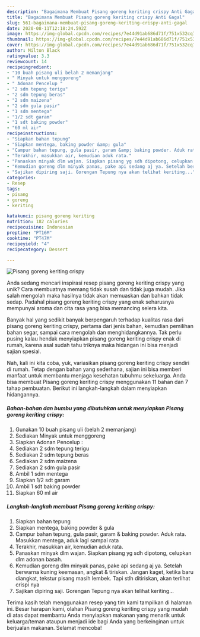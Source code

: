 ```yaml
---
description: "Bagaimana Membuat Pisang goreng keriting crispy Anti Gagal"
title: "Bagaimana Membuat Pisang goreng keriting crispy Anti Gagal"
slug: 561-bagaimana-membuat-pisang-goreng-keriting-crispy-anti-gagal
date: 2020-08-11T12:18:24.592Z
image: https://img-global.cpcdn.com/recipes/7e44d91ab686d71f/751x532cq70/pisang-goreng-keriting-crispy-foto-resep-utama.jpg
thumbnail: https://img-global.cpcdn.com/recipes/7e44d91ab686d71f/751x532cq70/pisang-goreng-keriting-crispy-foto-resep-utama.jpg
cover: https://img-global.cpcdn.com/recipes/7e44d91ab686d71f/751x532cq70/pisang-goreng-keriting-crispy-foto-resep-utama.jpg
author: Milton Black
ratingvalue: 3.3
reviewcount: 14
recipeingredient:
- "10 buah pisang uli belah 2 memanjang"
- " Minyak untuk menggoreng"
- " Adonan Pencelup "
- "2 sdm tepung terigu"
- "2 sdm tepung beras"
- "2 sdm maizena"
- "2 sdm gula pasir"
- "1 sdm mentega"
- "1/2 sdt garam"
- "1 sdt baking powder"
- "60 ml air"
recipeinstructions:
- "Siapkan bahan tepung"
- "Siapkan mentega, baking powder &amp; gula"
- "Campur bahan tepung, gula pasir, garam &amp; baking powder. Aduk rata. Masukkan mentega, aduk lagi sampai rata"
- "Terakhir, masukkan air, kemudian aduk rata."
- "Panaskan minyak dlm wajan. Siapkan pisang yg sdh dipotong, celupkan dlm adonan basah."
- "Kemudian goreng dlm minyak panas, pake api sedang aj ya. Setelah berwarna kuning keemasan, angkat &amp; tiriskan. Jangan kaget, ketika baru diangkat, tekstur pisang masih lembek. Tapi stlh ditiriskan, akan terlihat crispi nya"
- "Sajikan dipiring saji. Gorengan Tepung nya akan telihat keriting..."
categories:
- Resep
tags:
- pisang
- goreng
- keriting

katakunci: pisang goreng keriting 
nutrition: 182 calories
recipecuisine: Indonesian
preptime: "PT16M"
cooktime: "PT47M"
recipeyield: "4"
recipecategory: Dessert

---
```



![Pisang goreng keriting crispy](https://img-global.cpcdn.com/recipes/7e44d91ab686d71f/751x532cq70/pisang-goreng-keriting-crispy-foto-resep-utama.jpg)

Anda sedang mencari inspirasi resep pisang goreng keriting crispy yang unik? Cara membuatnya memang tidak susah dan tidak juga mudah. Jika salah mengolah maka hasilnya tidak akan memuaskan dan bahkan tidak sedap. Padahal pisang goreng keriting crispy yang enak seharusnya mempunyai aroma dan cita rasa yang bisa memancing selera kita.

Banyak hal yang sedikit banyak berpengaruh terhadap kualitas rasa dari pisang goreng keriting crispy, pertama dari jenis bahan, kemudian pemilihan bahan segar, sampai cara mengolah dan menghidangkannya. Tak perlu pusing kalau hendak menyiapkan pisang goreng keriting crispy enak di rumah, karena asal sudah tahu triknya maka hidangan ini bisa menjadi sajian spesial.




Nah, kali ini kita coba, yuk, variasikan pisang goreng keriting crispy sendiri di rumah. Tetap dengan bahan yang sederhana, sajian ini bisa memberi manfaat untuk membantu menjaga kesehatan tubuhmu sekeluarga. Anda bisa membuat Pisang goreng keriting crispy menggunakan 11 bahan dan 7 tahap pembuatan. Berikut ini langkah-langkah dalam menyiapkan hidangannya.

<!--inarticleads1-->

##### Bahan-bahan dan bumbu yang dibutuhkan untuk menyiapkan Pisang goreng keriting crispy:

1. Gunakan 10 buah pisang uli (belah 2 memanjang)
1. Sediakan  Minyak untuk menggoreng
1. Siapkan  Adonan Pencelup :
1. Sediakan 2 sdm tepung terigu
1. Sediakan 2 sdm tepung beras
1. Sediakan 2 sdm maizena
1. Sediakan 2 sdm gula pasir
1. Ambil 1 sdm mentega
1. Siapkan 1/2 sdt garam
1. Ambil 1 sdt baking powder
1. Siapkan 60 ml air




<!--inarticleads2-->

##### Langkah-langkah membuat Pisang goreng keriting crispy:

1. Siapkan bahan tepung
1. Siapkan mentega, baking powder &amp; gula
1. Campur bahan tepung, gula pasir, garam &amp; baking powder. Aduk rata. Masukkan mentega, aduk lagi sampai rata
1. Terakhir, masukkan air, kemudian aduk rata.
1. Panaskan minyak dlm wajan. Siapkan pisang yg sdh dipotong, celupkan dlm adonan basah.
1. Kemudian goreng dlm minyak panas, pake api sedang aj ya. Setelah berwarna kuning keemasan, angkat &amp; tiriskan. Jangan kaget, ketika baru diangkat, tekstur pisang masih lembek. Tapi stlh ditiriskan, akan terlihat crispi nya
1. Sajikan dipiring saji. Gorengan Tepung nya akan telihat keriting...




Terima kasih telah menggunakan resep yang tim kami tampilkan di halaman ini. Besar harapan kami, olahan Pisang goreng keriting crispy yang mudah di atas dapat membantu Anda menyiapkan makanan yang menarik untuk keluarga/teman ataupun menjadi ide bagi Anda yang berkeinginan untuk berjualan makanan. Selamat mencoba!
